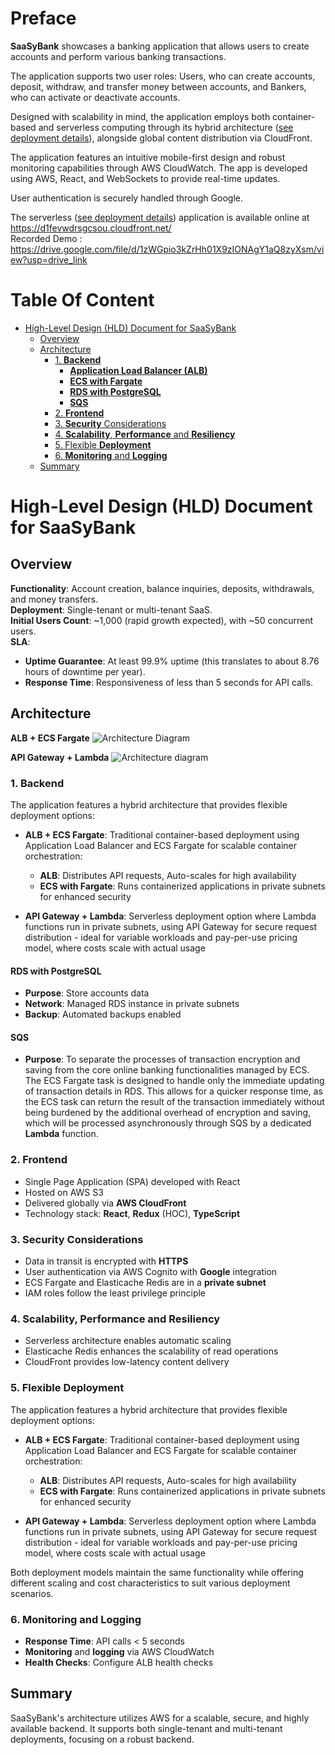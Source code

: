 # Preface

**SaaSyBank** showcases a banking application that allows users to create accounts and perform various banking transactions.

The application supports two user roles: Users, who can create accounts, deposit, withdraw, and transfer money between accounts, and Bankers, who can activate or deactivate accounts.

Designed with scalability in mind, the application employs both container-based and serverless computing through its hybrid architecture ([see deployment details](#5-flexible-deployment)), alongside global content distribution via CloudFront.

The application features an intuitive mobile-first design and robust monitoring capabilities through AWS CloudWatch. The app is developed using AWS, React, and WebSockets to provide real-time updates.

User authentication is securely handled through Google.

The serverless ([see deployment details](#5-flexible-deployment)) application is available online at https://d1fevwdrsgcsou.cloudfront.net/  
Recorded Demo : https://drive.google.com/file/d/1zWGpio3kZrHh01X9zIONAgY1aQ8zyXsm/view?usp=drive_link

# Table Of Content

<!-- toc -->

- [High-Level Design (HLD) Document for SaaSyBank](#high-level-design-hld-document-for-saasybank)
  - [Overview](#overview)
  - [Architecture](#architecture)
    - [1. **Backend**](#1-backend)
      - [**Application Load Balancer (ALB)**](#application-load-balancer-alb)
      - [**ECS with Fargate**](#ecs-with-fargate)
      - [**RDS with PostgreSQL**](#rds-with-postgresql)
      - [**SQS**](#sqs)
    - [2. **Frontend**](#2-frontend)
    - [3. **Security** Considerations](#3-security-considerations)
    - [4. **Scalability**, **Performance** and **Resiliency**](#4-scalability-performance-and-resiliency)
    - [5. Flexible **Deployment**](#5-flexible-deployment)
    - [6. **Monitoring** and **Logging**](#6-monitoring-and-logging)
  - [Summary](#summary)

<!-- tocstop -->

# High-Level Design (HLD) Document for SaaSyBank

## Overview

**Functionality**: Account creation, balance inquiries, deposits, withdrawals, and money transfers.  
**Deployment**: Single-tenant or multi-tenant SaaS.  
**Initial Users Count**: ~1,000 (rapid growth expected), with ~50 concurrent users.  
**SLA**:

- **Uptime Guarantee**:
  At least 99.9% uptime (this translates to about 8.76 hours of downtime per year).
- **Response Time**:
  Responsiveness of less than 5 seconds for API calls.

## Architecture

**ALB + ECS Fargate**
![Architecture Diagram](https://lucid.app/publicSegments/view/24426c68-7923-47e3-96fe-516ed235f132/image.jpeg)

**API Gateway + Lambda**
![Architecture diagram](https://lucid.app/publicSegments/view/24563671-68e2-4587-8bf9-5a4988d0c312/image.jpeg)

### 1. **Backend**

The application features a hybrid architecture that provides flexible deployment options:

- **ALB + ECS Fargate**: Traditional container-based deployment using Application Load Balancer and ECS Fargate for scalable container orchestration:

  - **ALB**: Distributes API requests, Auto-scales for high availability
  - **ECS with Fargate**: Runs containerized applications in private subnets for enhanced security

- **API Gateway + Lambda**: Serverless deployment option where Lambda functions run in private subnets, using API Gateway for secure request distribution - ideal for variable workloads and pay-per-use pricing model, where costs scale with actual usage

#### **RDS with PostgreSQL**

- **Purpose**: Store accounts data
- **Network**: Managed RDS instance in private subnets
- **Backup**: Automated backups enabled

#### **SQS**

- **Purpose**: To separate the processes of transaction encryption and saving from the core online banking functionalities managed by ECS. The ECS Fargate task is designed to handle only the immediate updating of transaction details in RDS. This allows for a quicker response time, as the ECS task can return the result of the transaction immediately without being burdened by the additional overhead of encryption and saving, which will be processed asynchronously through SQS by a dedicated **Lambda** function.

### 2. **Frontend**

- Single Page Application (SPA) developed with React
- Hosted on AWS S3
- Delivered globally via **AWS CloudFront**
- Technology stack: **React**, **Redux** (HOC), **TypeScript**

### 3. **Security** Considerations

- Data in transit is encrypted with **HTTPS**
- User authentication via AWS Cognito with **Google** integration
- ECS Fargate and Elasticache Redis are in a **private subnet**
- IAM roles follow the least privilege principle

### 4. **Scalability**, **Performance** and **Resiliency**

- Serverless architecture enables automatic scaling
- Elasticache Redis enhances the scalability of read operations
- CloudFront provides low-latency content delivery

### 5. Flexible **Deployment**

The application features a hybrid architecture that provides flexible deployment options:

- **ALB + ECS Fargate**: Traditional container-based deployment using Application Load Balancer and ECS Fargate for scalable container orchestration:

  - **ALB**: Distributes API requests, Auto-scales for high availability
  - **ECS with Fargate**: Runs containerized applications in private subnets for enhanced security

- **API Gateway + Lambda**: Serverless deployment option where Lambda functions run in private subnets, using API Gateway for secure request distribution - ideal for variable workloads and pay-per-use pricing model, where costs scale with actual usage

Both deployment models maintain the same functionality while offering different scaling and cost characteristics to suit various deployment scenarios.

### 6. **Monitoring** and **Logging**

- **Response Time**: API calls < 5 seconds
- **Monitoring** and **logging** via AWS CloudWatch
- **Health Checks**: Configure ALB health checks

## Summary

SaaSyBank's architecture utilizes AWS for a scalable, secure, and highly available backend. It supports both single-tenant and multi-tenant deployments, focusing on a robust backend.

